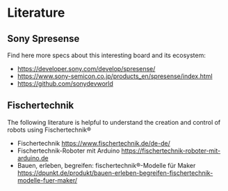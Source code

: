 # Literature

## Sony Spresense

Find here more specs about this interesting board and its ecosystem:

* https://developer.sony.com/develop/spresense/
* https://www.sony-semicon.co.jp/products_en/spresense/index.html
* https://github.com/sonydevworld

## Fischertechnik

The following literature is helpful to understand the creation and control of robots using Fischertechnik®

* Fischertechnik https://www.fischertechnik.de/de-de/
* Fischertechnik-Roboter mit Arduino https://fischertechnik-roboter-mit-arduino.de
* Bauen, erleben, begreifen: fischertechnik®-Modelle für Maker https://dpunkt.de/produkt/bauen-erleben-begreifen-fischertechnik-modelle-fuer-maker/
